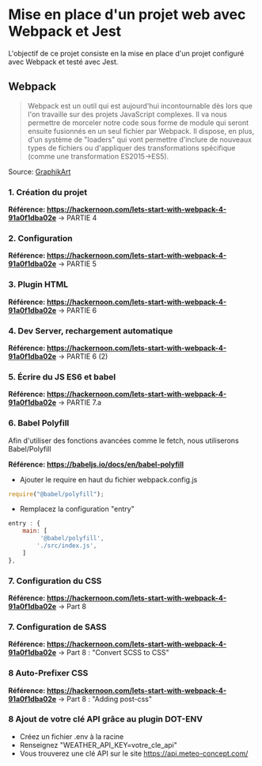 # Mise en place d'un projet web avec Webpack et Jest

L'objectif de ce projet consiste en la mise en place d'un projet configuré avec Webpack et testé avec Jest.

## Webpack

> Webpack est un outil qui est aujourd'hui incontournable dès lors que l'on travaille sur des projets JavaScript complexes. Il va nous permettre de morceler notre code sous forme de module qui seront ensuite fusionnés en un seul fichier par Webpack. Il dispose, en plus, d'un système de "loaders" qui vont permettre d'inclure de nouveaux types de fichiers ou d'appliquer des transformations spécifique (comme une transformation ES2015->ES5).

Source: [GraphikArt](https://www.grafikart.fr/formations/webpack "GraphikArt")

### 1. Création du projet 

**Référence: https://hackernoon.com/lets-start-with-webpack-4-91a0f1dba02e**
-> PARTIE 4

### 2. Configuration

**Référence: https://hackernoon.com/lets-start-with-webpack-4-91a0f1dba02e**
-> PARTIE 5 


### 3. Plugin HTML

**Référence: https://hackernoon.com/lets-start-with-webpack-4-91a0f1dba02e**
-> PARTIE 6


### 4. Dev Server, rechargement automatique

**Référence: https://hackernoon.com/lets-start-with-webpack-4-91a0f1dba02e**
-> PARTIE 6 (2)


### 5. Écrire du JS ES6 et babel

**Référence: https://hackernoon.com/lets-start-with-webpack-4-91a0f1dba02e**
-> PARTIE 7.a


### 6. Babel Polyfill

Afin d'utiliser des fonctions avancées comme le fetch, nous utiliserons Babel/Polyfill

**Référence: https://babeljs.io/docs/en/babel-polyfill**

- Ajouter le require en haut du fichier webpack.config.js
```javascript 
require("@babel/polyfill");
```

- Remplacez la configuration "entry"

```javascript 
entry : {
	main: [
		 '@babel/polyfill',
		'./src/index.js',
	]
},
```


### 7. Configuration du CSS

**Référence: https://hackernoon.com/lets-start-with-webpack-4-91a0f1dba02e**
-> Part 8


### 7. Configuration de SASS

**Référence: https://hackernoon.com/lets-start-with-webpack-4-91a0f1dba02e**
-> Part 8 : "Convert SCSS to CSS"


### 8 Auto-Prefixer CSS

**Référence: https://hackernoon.com/lets-start-with-webpack-4-91a0f1dba02e**
-> Part 8 : "Adding post-css"

### 8 Ajout de votre clé API grâce au plugin DOT-ENV 

- Créez un fichier .env à la racine
- Renseignez "WEATHER_API_KEY=votre_cle_api"
- Vous trouverez une clé API sur le site https://api.meteo-concept.com/


